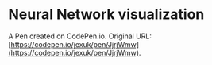 # Neural Network visualization

A Pen created on CodePen.io. Original URL: [https://codepen.io/jexuk/pen/JjrjWmw](https://codepen.io/jexuk/pen/JjrjWmw).
